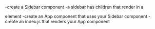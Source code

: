 -create a Sidebar component
-a sidebar has children that render in a <nav> element
-create an App component that uses your Sidebar component
-create an index.js that renders your App component
